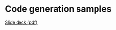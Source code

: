 # Code generation samples

[Slide deck (pdf)](https://drive.google.com/file/d/1OS4996ZiP4l_epxCIn_1JabTwpGOjNKJ/view?usp=sharing)
